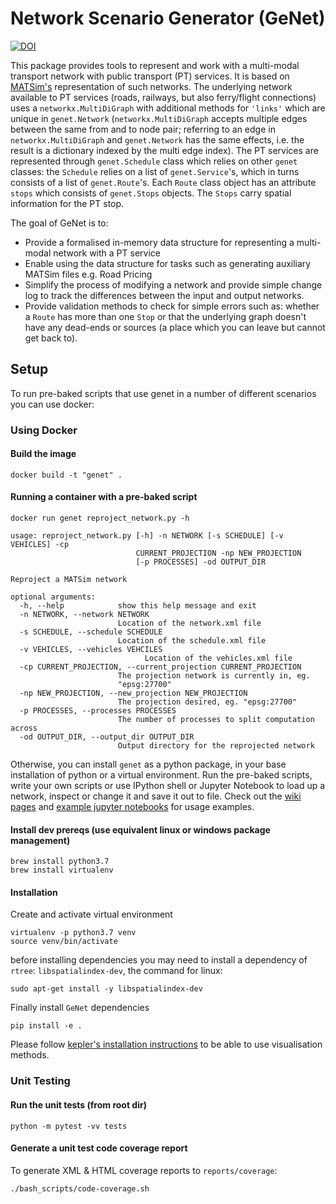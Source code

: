 # Network Scenario Generator (GeNet)

[![DOI](https://zenodo.org/badge/265256468.svg)](https://zenodo.org/badge/latestdoi/265256468)

This package provides tools to represent and work with a multi-modal transport network with public transport (PT)
services. It is based on [MATSim's](https://www.matsim.org/) representation of such networks. The underlying 
network available to PT services (roads, railways, but also ferry/flight connections) uses a `networkx.MultiDiGraph`
with additional methods for `'links'` which are unique in `genet.Network` (`networkx.MultiDiGraph` accepts multiple 
edges between the same from and to node pair; referring to an edge in `networkx.MultiDiGraph` and `genet.Network`
has the same effects, i.e. the result is a dictionary indexed by the multi edge index). The PT services are 
represented through `genet.Schedule` class which relies on other `genet` 
classes: the `Schedule` relies on a list of `genet.Service`'s, which in turns consists of a list of `genet.Route`'s.
Each `Route` class object has an attribute `stops` which consists of `genet.Stops` objects. The `Stops` carry spatial
information for the PT stop.

The goal of GeNet is to:
- Provide a formalised in-memory data structure for representing a multi-modal network with a PT service
- Enable using the data structure for tasks such as generating auxiliary MATSim files e.g. Road Pricing
- Simplify the process of modifying a network and provide simple change log to track the differences between the input
and output networks.
- Provide validation methods to check for simple errors such as: whether a `Route` has more than one `Stop` or that the
underlying graph doesn't have any dead-ends or sources (a place which you can leave but cannot get back to).

## Setup

To run pre-baked scripts that use genet in a number of different scenarios you can use docker:

### Using Docker
#### Build the image

    docker build -t "genet" .

#### Running a container with a pre-baked script

    docker run genet reproject_network.py -h
    
    usage: reproject_network.py [-h] -n NETWORK [-s SCHEDULE] [-v VEHICLES] -cp
                                CURRENT_PROJECTION -np NEW_PROJECTION
                                [-p PROCESSES] -od OUTPUT_DIR
    
    Reproject a MATSim network
    
    optional arguments:
      -h, --help            show this help message and exit
      -n NETWORK, --network NETWORK
                            Location of the network.xml file
      -s SCHEDULE, --schedule SCHEDULE
                            Location of the schedule.xml file
      -v VEHICLES, --vehicles VEHCILES
      							  Location of the vehicles.xml file
      -cp CURRENT_PROJECTION, --current_projection CURRENT_PROJECTION
                            The projection network is currently in, eg.
                            "epsg:27700"
      -np NEW_PROJECTION, --new_projection NEW_PROJECTION
                            The projection desired, eg. "epsg:27700"
      -p PROCESSES, --processes PROCESSES
                            The number of processes to split computation across
      -od OUTPUT_DIR, --output_dir OUTPUT_DIR
                            Output directory for the reprojected network

Otherwise, you can install `genet` as a python package, in your base installation of python or a virtual environment.
Run the pre-baked scripts, write your own scripts or use IPython shell or Jupyter Notebook to load up a network, 
inspect or change it and save it out to file. Check out the 
[wiki pages](https://github.com/arup-group/genet/wiki/Functionality-and-Usage-Guide) and 
[example jupyter notebooks](https://github.com/arup-group/genet/tree/master/notebooks) 
for usage examples.

#### Install dev prereqs (use equivalent linux or windows package management)

    brew install python3.7
    brew install virtualenv
    
#### Installation  

Create and activate virtual environment

    virtualenv -p python3.7 venv
    source venv/bin/activate
    
before installing dependencies you may need to install a dependency of `rtree`: `libspatialindex-dev`, the command 
for linux:
    
    sudo apt-get install -y libspatialindex-dev
    
Finally install `GeNet` dependencies

    pip install -e .

Please follow [kepler's installation instructions](https://docs.kepler.gl/docs/keplergl-jupyter#install) to be able to 
use visualisation methods.

### Unit Testing

#### Run the unit tests (from root dir)

    python -m pytest -vv tests

#### Generate a unit test code coverage report

To generate XML & HTML coverage reports to `reports/coverage`:
    
    ./bash_scripts/code-coverage.sh

